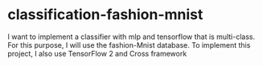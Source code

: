 # classification-fashion-mnist

I want to implement a classifier with mlp and tensorflow that is multi-class. For this purpose, I will use the fashion-Mnist database. To implement this project, I also use TensorFlow 2 and Cross framework
